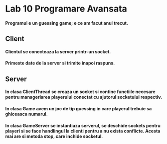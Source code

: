 # Lab 10 Programare Avansata
#### Programul e un guessing game; e ce am facut anul trecut.
## Client
#### Clientul se conecteaza la server printr-un socket.
#### Primeste date de la server si trimite inapoi raspuns.
## Server
#### In clasa ClientThread se creaza un socket si contine functiile necesare pentru manageriarea playerului conectat cu ajutorul socketului respectiv.
#### In clasa Game avem un joc de tip guessing in care playerul trebuie sa ghiceasca numarul.
#### In clasa GameServer se instantiaza serverul, se deschide sockets pentru playeri si se face handlingul la clienti pentru a nu exista conflicte. Acesta mai are si metoda stop, care inchide socketul.